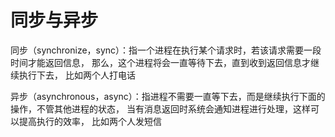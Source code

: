 # 同步与异步

同步（synchronize，sync）：指一个进程在执行某个请求时，若该请求需要一段时间才能返回信息，
那么，这个进程将会一直等待下去，直到收到返回信息才继续执行下去，
比如两个人打电话

异步（asynchronous，async）：指进程不需要一直等下去，而是继续执行下面的操作，不管其他进程的状态，
当有消息返回时系统会通知进程进行处理，这样可以提高执行的效率，
比如两个人发短信

